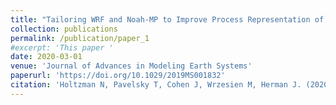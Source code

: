 ```yaml
---
title: "Tailoring WRF and Noah‐MP to Improve Process Representation of Sierra Nevada Runoff: Diagnostic Evaluation and Applications"
collection: publications
permalink: /publication/paper_1
#excerpt: 'This paper '
date: 2020-03-01
venue: 'Journal of Advances in Modeling Earth Systems'
paperurl: 'https://doi.org/10.1029/2019MS001832'
citation: 'Holtzman N, Pavelsky T, Cohen J, Wrzesien M, Herman J. (2020). Tailoring WRF and Noah‐MP to Improve Process Representation of Sierra Nevada Runoff: Diagnostic Evaluation and Applications. Journal of Advances in Modeling Earth Systems'
---
```

